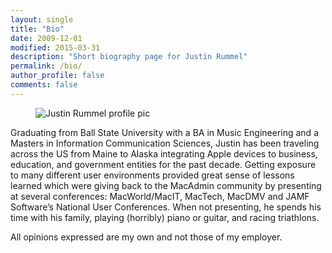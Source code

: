 ```yaml
---
layout: single
title: "Bio"
date: 2009-12-01
modified: 2015-03-31
description: "Short biography page for Justin Rummel"
permalink: /bio/
author_profile: false
comments: false
---
```

<figure class="align-right"><img src="{{ site.url }}//assets/images/m3-256.jpg" alt="Justin Rummel profile pic" /></figure>Graduating from Ball State University with a BA in Music Engineering and a Masters in Information Communication Sciences, Justin has been traveling across the US from Maine to Alaska integrating Apple devices to business, education, and government entities for the past decade. Getting exposure to many different user environments provided great sense of lessons learned which were giving back to the MacAdmin community by presenting at several conferences: MacWorld/MacIT, MacTech, MacDMV and JAMF Software’s National User Conferences. When not presenting, he spends his time with his family, playing (horribly) piano or guitar, and racing triathlons.

All opinions expressed are my own and not those of my employer.
